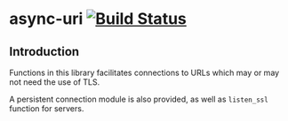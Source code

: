 # async-uri [![Build Status](https://api.travis-ci.com/vbmithr/async-uri.svg?branch=master)](https://travis-ci.com/github/vbmithr/async-uri)

## Introduction

Functions in this library facilitates connections to URLs which may or
may not need the use of TLS.

A persistent connection module is also provided, as well as
`listen_ssl` function for servers.